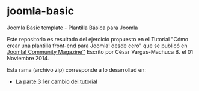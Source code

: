# joomla-basic
Joomla Basic template - Plantilla Básica para Joomla

Este repositorio es resultado del ejercicio propuesto en el Tutorial "Cómo crear una plantilla front-end para Joomla! desde cero" que se publicó en [Joomla! Community Magazine™](https://magazine.joomla.org/es) Escrito por César Vargas-Machuca B. el 01 Noviembre 2014.

Esta rama (archivo zip) corresponde a lo desarrollad en:

- [La parte 3 1er cambio del tutorial](https://github.com/rumpmx/joomla-basic/archive/3raParte-1.zip)